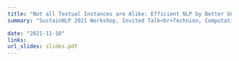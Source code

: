 ```yaml
---
title: "Not all Textual Instances are Alike: Efficient NLP by Better Understanding of our Data"
summary: "SustainNLP 2021 Workshop, Invited Talk<br>Technion, Computational Data Science Seminar"

date: "2021-11-10"
links:
url_slides: slides.pdf
---
```

